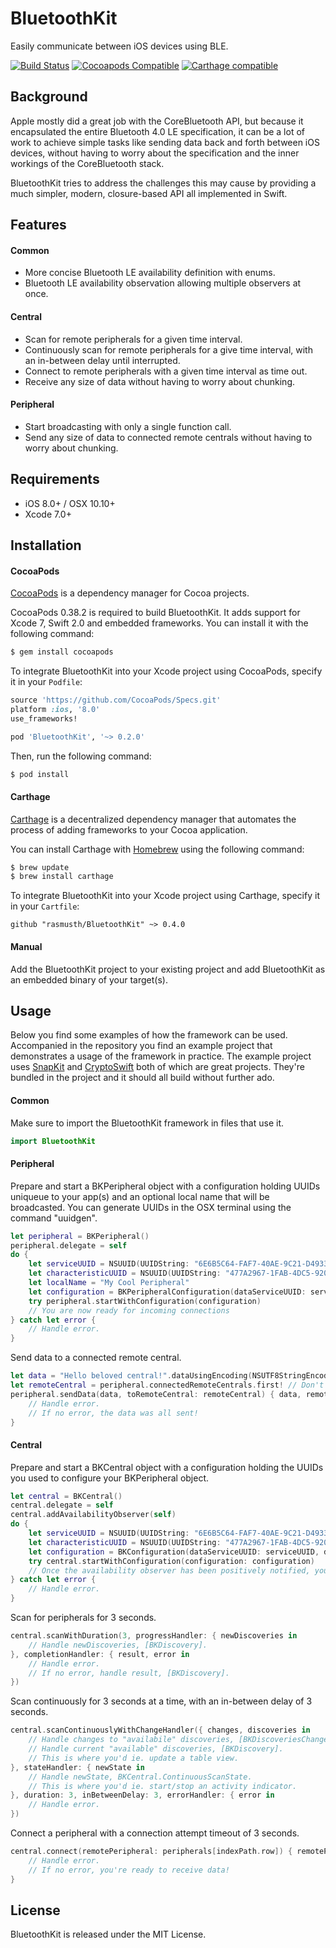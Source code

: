 # BluetoothKit
Easily communicate between iOS devices using BLE.

[![Build Status](https://travis-ci.org/rhummelmose/BluetoothKit.svg?branch=master)](https://travis-ci.org/rhummelmose/BluetoothKit)
[![Cocoapods Compatible](https://img.shields.io/cocoapods/v/BluetoothKit.svg)](https://img.shields.io/cocoapods/v/BluetoothKit.svg)
[![Carthage compatible](https://img.shields.io/badge/Carthage-compatible-4BC51D.svg?style=flat)](https://github.com/Carthage/Carthage)

## Background
Apple mostly did a great job with the CoreBluetooth API, but because it encapsulated the entire Bluetooth 4.0 LE specification, it can be a lot of work to achieve simple tasks like sending data back and forth between iOS devices, without having to worry about the specification and the inner workings of the CoreBluetooth stack.

BluetoothKit tries to address the challenges this may cause by providing a much simpler, modern, closure-based API all implemented in Swift.

## Features

#### Common
- More concise Bluetooth LE availability definition with enums.
- Bluetooth LE availability observation allowing multiple observers at once.

#### Central
- Scan for remote peripherals for a given time interval.
- Continuously scan for remote peripherals for a give time interval, with an in-between delay until interrupted.
- Connect to remote peripherals with a given time interval as time out.
- Receive any size of data without having to worry about chunking.

#### Peripheral
- Start broadcasting with only a single function call.
- Send any size of data to connected remote centrals without having to worry about chunking.

## Requirements
- iOS 8.0+ / OSX 10.10+
- Xcode 7.0+

## Installation

#### CocoaPods
[CocoaPods](http://cocoapods.org) is a dependency manager for Cocoa projects.

CocoaPods 0.38.2 is required to build BluetoothKit. It adds support for Xcode 7, Swift 2.0 and embedded frameworks. You can install it with the following command:

```bash
$ gem install cocoapods
```

To integrate BluetoothKit into your Xcode project using CocoaPods, specify it in your `Podfile`:

```ruby
source 'https://github.com/CocoaPods/Specs.git'
platform :ios, '8.0'
use_frameworks!

pod 'BluetoothKit', '~> 0.2.0'
```

Then, run the following command:

```bash
$ pod install
```

#### Carthage
[Carthage](https://github.com/Carthage/Carthage) is a decentralized dependency manager that automates the process of adding frameworks to your Cocoa application.

You can install Carthage with [Homebrew](http://brew.sh/) using the following command:

```bash
$ brew update
$ brew install carthage
```

To integrate BluetoothKit into your Xcode project using Carthage, specify it in your `Cartfile`:

```ogdl
github "rasmusth/BluetoothKit" ~> 0.4.0
```

#### Manual
Add the BluetoothKit project to your existing project and add BluetoothKit as an embedded binary of your target(s).

## Usage

Below you find some examples of how the framework can be used. Accompanied in the repository you find an example project that demonstrates a usage of the framework in practice. The example project uses [SnapKit](https://github.com/SnapKit/SnapKit) and [CryptoSwift](https://github.com/krzyzanowskim/CryptoSwift) both of which are great projects. They're bundled in the project and it should all build without further ado.

#### Common
Make sure to import the BluetoothKit framework in files that use it.
```swift
import BluetoothKit
```

#### Peripheral

Prepare and start a BKPeripheral object with a configuration holding UUIDs uniqueue to your app(s) and an optional local name that will be broadcasted. You can generate UUIDs in the OSX terminal using the command "uuidgen".
```swift
let peripheral = BKPeripheral()
peripheral.delegate = self
do {
	let serviceUUID = NSUUID(UUIDString: "6E6B5C64-FAF7-40AE-9C21-D4933AF45B23")!
	let characteristicUUID = NSUUID(UUIDString: "477A2967-1FAB-4DC5-920A-DEE5DE685A3D")!
	let localName = "My Cool Peripheral"
	let configuration = BKPeripheralConfiguration(dataServiceUUID: serviceUUID, dataServiceCharacteristicUUID: 	characteristicUUID, localName: localName)
	try peripheral.startWithConfiguration(configuration)
	// You are now ready for incoming connections
} catch let error {
	// Handle error.
}
```

Send data to a connected remote central.
```swift
let data = "Hello beloved central!".dataUsingEncoding(NSUTF8StringEncoding)
let remoteCentral = peripheral.connectedRemoteCentrals.first! // Don't do this in the real world :]
peripheral.sendData(data, toRemoteCentral: remoteCentral) { data, remoteCentral, error in
	// Handle error.
	// If no error, the data was all sent!
}
```

#### Central
Prepare and start a BKCentral object with a configuration holding the UUIDs you used to configure your BKPeripheral object.
```swift
let central = BKCentral()
central.delegate = self
central.addAvailabilityObserver(self)
do {
	let serviceUUID = NSUUID(UUIDString: "6E6B5C64-FAF7-40AE-9C21-D4933AF45B23")!
	let characteristicUUID = NSUUID(UUIDString: "477A2967-1FAB-4DC5-920A-DEE5DE685A3D")!
	let configuration = BKConfiguration(dataServiceUUID: serviceUUID, dataServiceCharacteristicUUID: characteristicUUID)
	try central.startWithConfiguration(configuration: configuration)
	// Once the availability observer has been positively notified, you're ready to discover and connect to peripherals.
} catch let error {
	// Handle error.
}
```

Scan for peripherals for 3 seconds.
```swift
central.scanWithDuration(3, progressHandler: { newDiscoveries in
	// Handle newDiscoveries, [BKDiscovery].
}, completionHandler: { result, error in
	// Handle error.
	// If no error, handle result, [BKDiscovery].
})
```

Scan continuously for 3 seconds at a time, with an in-between delay of 3 seconds.
```swift
central.scanContinuouslyWithChangeHandler({ changes, discoveries in
	// Handle changes to "availabile" discoveries, [BKDiscoveriesChange].
	// Handle current "available" discoveries, [BKDiscovery].
	// This is where you'd ie. update a table view.
}, stateHandler: { newState in
	// Handle newState, BKCentral.ContinuousScanState.
	// This is where you'd ie. start/stop an activity indicator.
}, duration: 3, inBetweenDelay: 3, errorHandler: { error in
	// Handle error.
})
```

Connect a peripheral with a connection attempt timeout of 3 seconds.
```swift
central.connect(remotePeripheral: peripherals[indexPath.row]) { remotePeripheral, error in
	// Handle error.
	// If no error, you're ready to receive data!
}
```

## License
BluetoothKit is released under the MIT License.
